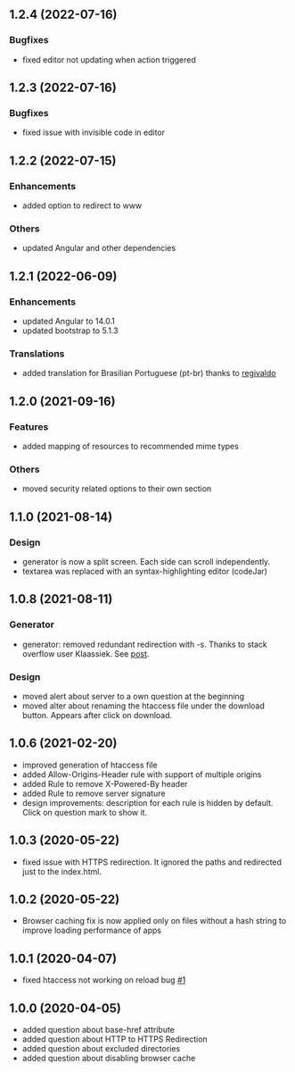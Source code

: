 ## 1.2.4 (2022-07-16)
### Bugfixes
* fixed editor not updating when action triggered

## 1.2.3 (2022-07-16)
### Bugfixes
* fixed issue with invisible code in editor

## 1.2.2 (2022-07-15)
### Enhancements
* added option to redirect to www

### Others
* updated Angular and other dependencies

## 1.2.1 (2022-06-09)
### Enhancements
* updated Angular to 14.0.1
* updated bootstrap to 5.1.3

### Translations
* added translation for Brasilian Portuguese (pt-br) thanks to [regivaldo](https://github.com/regivaldo)


## 1.2.0 (2021-09-16)
### Features
* added mapping of resources to recommended mime types

### Others
* moved security related options to their own section

## 1.1.0 (2021-08-14)
### Design
* generator is now a split screen. Each side can scroll independently.
* textarea was replaced with an syntax-highlighting editor (codeJar)

## 1.0.8 (2021-08-11)
### Generator
* generator: removed redundant redirection with -s. Thanks to stack overflow user Klaassiek. See [post](https://stackoverflow.com/questions/68255822/htaccess-mod-rewrite-difference-between-the-s-and-f-conditions/68744277). 

### Design
* moved alert about server to a own question at the beginning
* moved alter about renaming the htaccess file under the download button. Appears after click on download.

## 1.0.6 (2021-02-20)
* improved generation of htaccess file
* added Allow-Origins-Header rule with support of multiple origins
* added Rule to remove X-Powered-By header
* added Rule to remove server signature
* design improvements: description for each rule is hidden by default. Click on question mark to show it.


## 1.0.3 (2020-05-22)
* fixed issue with HTTPS redirection. It ignored the paths and redirected just to the index.html.

## 1.0.2 (2020-05-22)
* Browser caching fix is now applied only on files without a hash string to improve loading performance of apps

## 1.0.1 (2020-04-07)

* fixed htaccess not working on reload bug [#1](https://github.com/julianpoemp/ngx-htaccess-generator/issues/1)

## 1.0.0 (2020-04-05)

* added question about base-href attribute
* added question about HTTP to HTTPS Redirection
* added question about excluded directories
* added question about disabling browser cache

